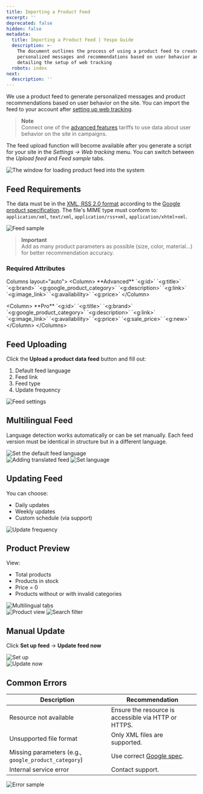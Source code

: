 ```yaml
---
title: Importing a Product Feed
excerpt: ''
deprecated: false
hidden: false
metadata:
  title: Importing a Product Feed | Yespo Guide
  description: >-
    The document outlines the process of using a product feed to create
    personalized messages and recommendations based on user behavior and
    detailing the setup of web tracking
  robots: index
next:
  description: ''
---
```

We use a product feed to generate personalized messages and product recommendations based on user behavior on the site. You can import the feed to your account after [setting up web tracking](https://docs.yespo.io/docs/web-tracking-overview).

> **Note**\
> Connect one of the [advanced features](https://yespo.io/segmentation-price) tariffs to use data about user behavior on the site in campaigns.

The feed upload function will become available after you generate a script for your site in the *Settings → Web tracking* menu. You can switch between the *Upload feed* and *Feed sample* tabs.

![The window for loading product feed into the system](https://files.readme.io/ffd2cdd901bb414adeb19673fc6683d6ed40a7a4b388c0b3a10a43eeebcea619-image2.webp)

## Feed Requirements

The data must be in the [XML, RSS 2.0 format](https://support.google.com/merchants/answer/160589?hl=en) according to the [Google product specification](https://support.google.com/merchants/answer/7052112?hl=en). The file's MIME type must conform to: `application/xml`, `text/xml`, `application/rss+xml`, `application/xhtml+xml`.

![Feed sample](https://files.readme.io/4cd75e278445dca81c09df4e0d9acf881b27e4b1e2ebe4ff82625c8bcd6d7806-image12.webp)

> **Important**\
> Add as many product parameters as possible (size, color, material...) for better recommendation accuracy.

### Required Attributes

Columns layout="auto">
&#x20; \<Column>
&#x20;   \*\*Advanced\*\* &#x20;
&#x20;   \`\<g:id>\` &#x20;
&#x20;   \`\<g:title>\` &#x20;
&#x20;   \`\<g:brand>\` &#x20;
&#x20;   \`\<g:google\_product\_category>\` &#x20;
&#x20;   \`\<g:description>\` &#x20;
&#x20;   \`\<g:link>\` &#x20;
&#x20;   \`\<g:image\_link>\` &#x20;
&#x20;   \`\<g:availability>\` &#x20;
&#x20;   \`\<g:price>\` &#x20;
&#x20; \</Column>

&#x20; \<Column>
&#x20;   \*\*Pro\*\* &#x20;
&#x20;   \`\<g:id>\` &#x20;
&#x20;   \`\<g:title>\` &#x20;
&#x20;   \`\<g:brand>\` &#x20;
&#x20;   \`\<g:google\_product\_category>\` &#x20;
&#x20;   \`\<g:description>\` &#x20;
&#x20;   \`\<g:link>\` &#x20;
&#x20;   \`\<g:image\_link>\` &#x20;
&#x20;   \`\<g:availability>\` &#x20;
&#x20;   \`\<g:price>\` &#x20;
&#x20;   \`\<g:sale\_price>\` &#x20;
&#x20;   \`\<g:new>\` &#x20;
&#x20; \</Column>
\</Columns>

## Feed Uploading

Click the **Upload a product data feed** button and fill out:

1. Default feed language
2. Feed link
3. Feed type
4. Update frequency

![Feed settings](https://files.readme.io/ad2239ab0aeeeb3a94d1d0ca7df19097ca901ab88fc811af4c439ceef1ead0d5-image9.webp)

## Multilingual Feed

Language detection works automatically or can be set manually. Each feed version must be identical in structure but in a different language.

![Set the default feed language](https://files.readme.io/783efa575c68e7458e19218295d4d250133c295f2b524afefe61011d5bdc5a36-image7.webp)\
![Adding translated feed](https://files.readme.io/67a05597759331dfbcc825df127186c83f4d289132624ca7bd5f63dc98ea9b94-image14.webp)
![Set language](https://files.readme.io/0bdf56fce6564511e374fa89521e41182a23f7278de60b4381084c7af741bdce-image11.webp)

## Updating Feed

You can choose:

* Daily updates
* Weekly updates
* Custom schedule (via support)

![Update frequency](https://files.readme.io/3d2529a3afffeba608ba7b008aaa159f5a2189c06bf0b71a830a4da198bafb25-image3.webp)

## Product Preview

View:

* Total products
* Products in stock
* Price = 0
* Products without or with invalid categories

![Multilingual tabs](https://files.readme.io/05e79bb64f44f0127b40c12c71b692185eccef4232657023565ff5e33da0e1a5-product_data.webp)\
![Product view](https://files.readme.io/839435f924187cc81a998701264d0031f34ea907c0bdc21b10e76421c66ad614-image15.webp)
![Search filter](https://files.readme.io/7a7805d2d46bfa699a3b3e22742c65ef251b5fed6ec330ce54b4fb46e39862ef-image4.webp)

## Manual Update

Click **Set up feed** → **Update feed now**

![Set up](https://files.readme.io/3eff6dad321e40bb8f380fd855713da0de7b4fab02985392dc02f87d328a8ca4-set-up-feed.webp)\
![Update now](https://files.readme.io/c39e8ba7db3ca4c739f83ae8817d1ba2f8e5fe87b2768d3537761edfcfe5dc8b-update_feed.webp)

## Common Errors

| Description                                          | Recommendation                                                                                 |
| ---------------------------------------------------- | ---------------------------------------------------------------------------------------------- |
| Resource not available                               | Ensure the resource is accessible via HTTP or HTTPS.                                           |
| Unsupported file format                              | Only XML files are supported.                                                                  |
| Missing parameters (e.g., `google_product_category`) | Use correct [Google spec](https://yespo.io/settings-ui/assets/files/product-feed-example.xml). |
| Internal service error                               | Contact support.                                                                               |

![Error sample](https://files.readme.io/173ed851010817e8b10268852799131f5657b2ac0238d4d6e52235487554fb56-image8.webp)